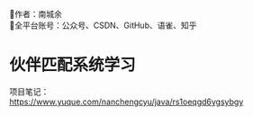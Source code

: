 💫作者：南城余<br>
🌟全平台账号：公众号、CSDN、GitHub、语雀、知乎<br>

# 伙伴匹配系统学习<br>
项目笔记：<br>
https://www.yuque.com/nanchengcyu/java/rs1oeqgd6ygsybgy<br>
